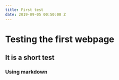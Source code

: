 ```yaml
---
title: First test
date: 2019-09-05 00:50:00 Z
---
```


# Testing the first webpage
## It is a short test
### Using markdown
